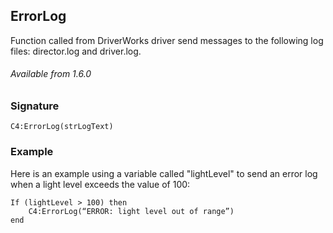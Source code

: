 ## ErrorLog

Function called from DriverWorks driver send messages to the following log files: director.log and driver.log.

###### Available from 1.6.0


### Signature

`C4:ErrorLog(strLogText)`


### Example

Here is an example  using a variable called "lightLevel" to send an error log when a light level exceeds the value of 100:

```
If (lightLevel > 100) then
    C4:ErrorLog(“ERROR: light level out of range”)
end
```